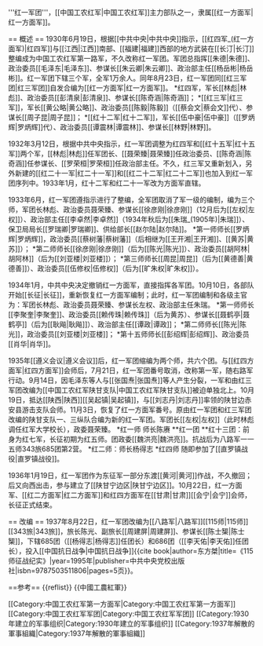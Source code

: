'''红一军团'''，[[中国工农红军|中国工农红军]]主力部队之一，隶属[[红一方面军|红一方面军]]。

== 概述 ==
1930年6月19日，根据[[中共中央|中共中央]]指示，[[红四军_(红一方面军)|红四军]]与[[江西|江西]]南部、[[福建|福建]]西部的地方武装在[[长汀|长汀]]整编成为中国工农红军第一路军，不久改称红一军团。军团总指挥[[朱德|朱德]]、政治委员[[毛泽东|毛泽东]]、参谋长[[朱云卿|朱云卿]]、政治部主任[[杨岳彬|杨岳彬]]。红一军团下辖三个军，全军1万余人。同年8月23日，红一军团同[[红三军团|红三军团]]自发合编为[[红一方面军|红一方面军]]。
*红四军，军长[[林彪|林彪]]、政治委员[[彭清泉|彭清泉]]、参谋长[[陈奇涵|陈奇涵]]；
*[[红三军|红三军]]，军长[[黄公略|黄公略]]、政治委员[[陈毅|陈毅]]（[[蔡会文|蔡会文]]代）、参谋长[[周子昆|周子昆]]；
*[[红十二军|红十二军]]，军长[[伍中豪|伍中豪]]（[[罗炳辉|罗炳辉]]代）、政治委员[[谭震林|谭震林]]、参谋长[[林野|林野]]。

1932年3月12日，根据中共中央指示，红一军团调整为红四军和[[红十五军|红十五军]]两个军，[[林彪|林彪]]任军团长、[[聂荣臻|聂荣臻]]任政治委员、[[陈奇涵|陈奇涵]]任参谋长、[[罗荣桓|罗荣桓]]任政治部主任。不久，红三军又重新划入，另外新建的[[红二十一军|红二十一军]]和[[红二十二军|红二十二军]]也加入到红一军团序列中。1933年1月，红十二军和红二十一军改为方面军直辖。

1933年6月，红一军团遵指示进行了整编，全军团取消了军一级的编制，编为三个师，军团长林彪、政治委员聂荣臻、参谋长[[徐彦刚|徐彦刚]]（12月后为[[左权|左权]]）、政治部主任[[李卓然|李卓然]]（1934年秋后为[[朱瑞_(1905年)|朱瑞]]）、保卫局局长[[罗瑞卿|罗瑞卿]]、供给部长[[赵尔陆|赵尔陆]]。
*第一师师长[[罗炳辉|罗炳辉]]，政治委员[[蔡树藩|蔡树藩]]（后相继为[[王开湘|王开湘]]、[[黄苏|黄苏]]）；
*第二师师长[[徐彦刚|徐彦刚]]（后为[[陈光|陈光]]）、政治委员[[胡阿林|胡阿林]]（后为[[刘亚楼|刘亚楼]]）；
*第三师师长[[周昆|周昆]]（后为[[黄德善|黄德善]]）、政治委员[[伍修权|伍修权]]（后为[[旷朱权|旷朱权]]）。

1934年1月，中共中央决定撤销红一方面军，直接指挥各军团。10月10日，各部队开始[[长征|长征]]，重新恢复红一方面军编制；此时，红一军团编制和各级主官为：军团长林彪、政治委员聂荣臻、参谋长左权、政治部主任朱瑞。
*第一师师长[[李聚奎|李聚奎]]、政治委员[[赖传珠|赖传珠]]（后为黄苏）、参谋长[[聂鹤亭|聂鹤亭]]（后为[[耿飚|耿飚]]）、政治部主任[[谭政|谭政]]；
*第二师师长[[陈光|陈光]]，政治委员[[刘亚楼|刘亚楼]]；
*第十五师师长[[彭绍辉|彭绍辉]]、政治委员[[肖华|肖华]]。

1935年[[遵义会议|遵义会议]]后，红一军团缩编为两个师，共六个团。与[[红四方面军|红四方面军]]会师后，7月21日，红一军团番号取消，改称第一军，随右路军行动。9月14日，因毛泽东等人与[[张国焘|张国焘]]等人产生分裂，一军和由红三军团改编为[[中国工农红军陕甘支队|中国工农红军陕甘支队]]被迫单独北上。10月19日，抵达[[陕西|陕西]][[吴起镇|吴起镇]]，与[[刘志丹|刘志丹]]率领的陕甘边赤安县游击支队会师。11月3日，恢复了红一方面军番号。原由红一军团和红三军团改编的陕甘支队一、三纵队合编为新的红一军团。军团长[[左权|左权]]（此时林彪调任红军大学校长），政委聂荣臻。
*红一师 师长陈赓
**红一团
**红十三团：前身为红七军，长征初期为红五师。团政委[[魏洪亮|魏洪亮]]。抗战后为八路军一一五师343旅685团第2营。
*红二师：师长杨得志
*红四师
随即参加了[[直罗镇战役|直罗镇战役]]。

1936年1月19日，红一军团作为东征军一部分东渡[[黄河|黄河]]作战，不久撤回；后又向西出击，参与建立了[[陕甘宁边区|陕甘宁边区]]。10月22日，红一方面军、[[红二方面军|红二方面军]]和红四方面军在[[甘肃|甘肃]][[会宁|会宁]]会师，长征正式结束。

== 改编 ==
1937年8月22日，红一军团改编为[[八路军|八路军]][[115师|115师]][[343旅|343旅]]，旅长陈光、副旅长[[周建屏|周建屏]]、参谋长[[陈士榘|陈士榘]]，下辖685团（[[杨得志|杨得志]]任团长）和686团（[[李天佑|李天佑]]任团长），投入[[中国抗日战争|中国抗日战争]]<ref>{{cite book|author=东方桀|title=《115师征战纪实》|year=1995年|publisher=中共中央党校出版社|isbn=9787503511806|pages=5页}}</ref>。

==参考==
{{reflist}}
{{中國工農紅軍}}

[[Category:中国工农红军第一方面军|Category:中国工农红军第一方面军]]
[[Category:中国工农红军军团|Category:中国工农红军军团]]
[[Category:1930年建立的军事组织|Category:1930年建立的军事组织]]
[[Category:1937年解散的軍事組織|Category:1937年解散的軍事組織]]